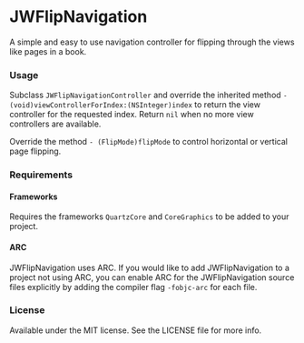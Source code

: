 JWFlipNavigation
==========================

A simple and easy to use navigation controller for flipping through the views like pages in a book.

### Usage


Subclass ```JWFlipNavigationController``` and override the inherited method ```- (void)viewControllerForIndex:(NSInteger)index``` to return the view controller for the requested index. Return ```nil``` when no more view controllers are available.

Override the method ```- (FlipMode)flipMode``` to control horizontal or vertical page flipping.

### Requirements

#### Frameworks
Requires the frameworks ```QuartzCore``` and ```CoreGraphics``` to be added to your project.

#### ARC
JWFlipNavigation uses ARC. If you would like to add JWFlipNavigation to a project not using ARC, you can enable ARC for the JWFlipNavigation source files explicitly by adding the compiler flag ```-fobjc-arc``` for each file.


### License

Available under the MIT license. See the LICENSE file for more info.
